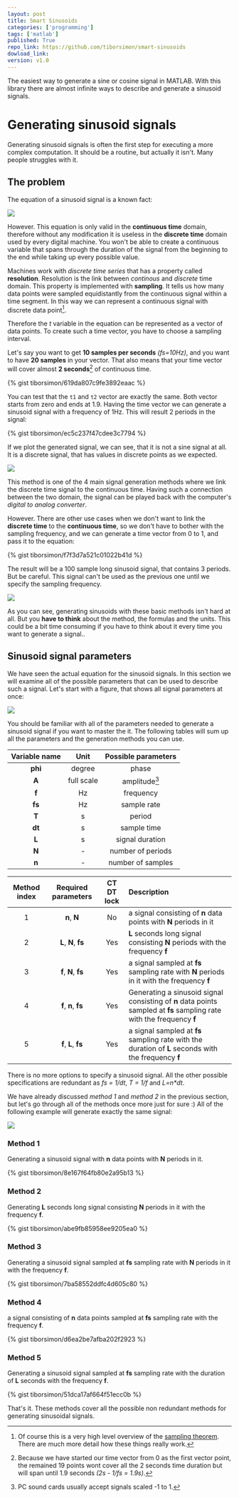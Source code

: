 ```yaml
---
layout: post
title: Smart Sinusoids
categories: ['programming']
tags: ['matlab']
published: True
repo_link: https://github.com/tiborsimon/smart-sinusoids
dowload_link: 
version: v1.0
---
```


The easiest way to generate a sine or cosine signal in MATLAB. With this library there are almost infinite ways to describe and generate a sinusoid signals. 

# Generating sinusoid signals

Generating sinusoid signals is often the first step for executing a more complex computation. It should be a routine, but actually it isn't. Many people struggles with it.

## The problem

The equation of a sinusoid signal is a known fact:

<img src="http://upload.wikimedia.org/math/9/5/0/95070ea56bf2d63142b522d0e1c34d5d.png">

However. This equation is only valid in the __continuous time__ domain, therefore without any modification it is useless in the __discrete time__ domain used by every digital machine. You won't be able to create a continuous variable that spans through the duration of the signal from the beginning to the end while taking up every possible value.

Machines work with _discrete time series_ that has a property called __resolution__. Resolution is the link between _continous_ and _discrete_ time domain. This property is implemented with __sampling__. It tells us how many data points were sampled equidistantly from the continuous signal within a time segment. In this way we can represent a continuous signal with discrete data point[^1].

Therefore the _t_ variable in the equation can be represented as a vector of data points. To create such a time vector, you have to choose a sampling interval. 

Let's say you want to get __10 samples per seconds__ _(fs=10Hz)_, and you want to have __20 samples__ in your vector. That also means that your time vector will cover almost __2 seconds__[^2] of continuous time.

{% gist tiborsimon/619da807c9fe3892eaac %}

You can test that the `t1` and `t2` vector are exactly the same. Both vector starts from zero and ends at 1.9. Having the time vector we can generate a sinusoid signal with a frequency of 1Hz. This will result 2 periods in the signal:

{% gist tiborsimon/ec5c237f47cdee3c7794 %}

If we plot the generated signal, we can see, that it is not a sine signal at all. It is a discrete signal, that has values in discrete points as we expected. 

<img src="/images/smart-sinusoids/signal001.png" />

This method is one of the 4 main signal generation methods where we link the discrete time signal to the continuous time. Having such a connection between the two domain, the signal can be played back with the computer's _digital to analog converter_.

However. There are other use cases when we don't want to link the __discrete time__ to the __continuous time__, so we don't have to bother with the sampling frequency, and we can generate a time vector from 0 to 1, and pass it to the equation:

{% gist tiborsimon/f7f3d7a521c01022b41d %}

The result will be a 100 sample long sinusoid signal, that contains 3 periods. But be careful. This signal can't be used as the previous one until we specify the sampling frequency.

<img src="/images/smart-sinusoids/signal002.png" />

As you can see, generating sinusoids with these basic methods isn't hard at all. But you __have to think__ about the method, the formulas and the units. This could be a bit time consuming if you have to think about it every time you want to generate a signal..

## Sinusoid signal parameters

We have seen the actual equation for the sinusoid signals. In this section we will examine all of the possible parameters that can be used to describe such a signal. Let's start with a figure, that shows all signal parameters at once:

<img src="/images/smart-sinusoids/detailed.png" />

You should be familiar with all of the parameters needed to generate a sinusoid signal if you want to master the it. The following tables will sum up all the parameters and the generation methods you can use.

| Variable name  | Unit | Possible parameters   |
|:--------------:|:----:|:---------------------:|
| __phi__        | degree    | phase                 |
| __A__          | full scale   | amplitude[^3]             |
| __f__          |   Hz   | frequency             |
| __fs__         |   Hz   | sample rate           |
| __T__          |   s   | period                |
| __dt__         |   s   | sample time           |
| __L__          |   s   | signal duration       |
| __N__          |   -   | number of periods     |
| __n__          |   -   | number of samples     |

| Method index | Required parameters | CT DT lock     | Description  |
|:-------------:|:------------------:|:--------------:|:-------------|
| 1             | __n__, __N__                   | No             | a signal consisting of __n__ data points with __N__ periods in it
| 2             | __L__, __N__, __fs__           | Yes            | __L__ seconds long signal consisting __N__ periods with the frequency __f__
| 3             | __f__, __N__, __fs__           | Yes            | a signal sampled at __fs__ sampling rate with __N__ periods in it with the frequency __f__
| 4             | __f__, __n__, __fs__           | Yes            | Generating a sinusoid signal consisting of __n__ data points sampled at __fs__ sampling rate with the frequency __f__
| 5             | __f__, __L__, __fs__           | Yes            | a signal sampled at __fs__ sampling rate with the duration of __L__ seconds with the frequency __f__

There is no more options to specify a sinusoid signal. All the other possible specifications are redundant as _fs = 1/dt_, _T = 1/f_ and _L=n*dt_.

We have already discussed _method 1_ and _method 2_ in the previous section, but let's go through all of the methods once more just for sure :) All of the following example will generate exactly the same signal:

<img src="/images/smart-sinusoids/demo_signal.png" />

### Method 1

Generating a sinusoid signal with __n__ data points with __N__ periods in it.

{% gist tiborsimon/8e167f64fb80e2a95b13 %}



### Method 2

Generating __L__ seconds long signal consisting __N__ periods in it with the frequency __f__.

{% gist tiborsimon/abe9fb85958ee9205ea0 %}



### Method 3

Generating a sinusoid signal sampled at __fs__ sampling rate with __N__ periods in it with the frequency __f__.

{% gist tiborsimon/7ba58552ddfc4d605c80 %}



### Method 4

a signal consisting of __n__ data points sampled at __fs__ sampling rate with the frequency __f__.

{% gist tiborsimon/d6ea2be7afba202f2923 %}



### Method 5

Generating a sinusoid signal sampled at __fs__ sampling rate with the duration of __L__ seconds with the frequency __f__.

{% gist tiborsimon/51dca17af664f51ecc0b %}


That's it. These methods cover all the possible non redundant methods for generating sinusoidal signals.














[^1]: Of course this is a very high level overview of the [sampling theorem](http://en.wikipedia.org/wiki/Nyquist–Shannon_sampling_theorem). There are much more detail how these things really work.

[^2]: Because we have started our time vector from 0 as the first vector point, the remained 19 points wont cover all the 2 seconds time duration but will span until 1.9 seconds _(2s - 1/fs = 1.9s)_.

[^3]: PC sound cards usually accept signals scaled -1 to 1.
